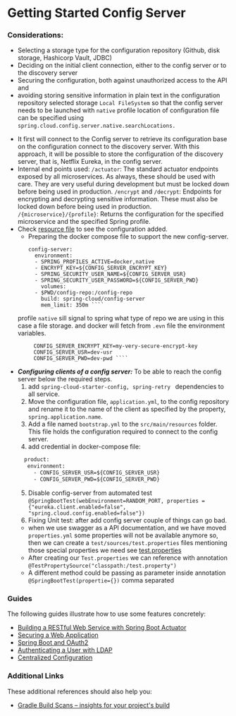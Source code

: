 # Getting Started Config Server
### Considerations:

- Selecting a storage type for the configuration repository (Github, disk storage, Hashicorp Vault, JDBC)
- Deciding on the initial client connection, either to the config server or to the discovery server
- Securing the configuration, both against unauthorized access to the API and
- avoiding storing sensitive information in plain text in the configuration repository
  selected storage ``Local FileSystem`` so that the config server needs to be launched with ``native`` profile
  location of configuration file can be specified using ``spring.cloud.config.server.native.searchLocations.``

* It first will connect to the Config server to retrieve its configuration base on the configuration connect to
  the discovery server. With this approach, it will be possible to store the configuration of the discovery server,
  that is, Netflix Eureka, in the config server.
* Internal end points used: ``/actuator``: The standard actuator endpoints exposed by all microservices.
  As always, these should be used with care. They are very useful during development but must be locked down before being used in production.
  ``/encrypt`` and ``/decrypt``: Endpoints for encrypting and decrypting sensitive information. These must also be locked down before being used in production.
  ``/{microservice}/{profile}``: Returns the configuration for the specified microservice and the specified Spring profile.
* Check [resource file](src/main/resources/application.yml) to see the configuration added.
  * Preparing the docker compose file to support the new config-server.
    ````
    config-server:
      environment:
      - SPRING_PROFILES_ACTIVE=docker,native
      - ENCRYPT_KEY=${CONFIG_SERVER_ENCRYPT_KEY}
      - SPRING_SECURITY_USER_NAME=${CONFIG_SERVER_USR}
      - SPRING_SECURITY_USER_PASSWORD=${CONFIG_SERVER_PWD}
        volumes:
      - $PWD/config-repo:/config-repo
        build: spring-cloud/config-server
        mem_limit: 350m ````
  profile ``native`` sill signal to spring what type of repo we are using in this case a file storage.
  and docker will fetch from ``.evn`` file the environment variables.
  ````shell
       CONFIG_SERVER_ENCRYPT_KEY=my-very-secure-encrypt-key
       CONFIG_SERVER_USR=dev-usr
       CONFIG_SERVER_PWD=dev-pwd ````
* ***Configuring clients of a config server:*** To be able to reach the config server below the required steps.
  1. add ``spring-cloud-starter-config, spring-retry `` dependencies to all service.
  2. Move the configuration file, ``application.yml``, to the config repository and rename it 
     to the name of the client as specified by the property, ``spring.application.name``.
  3. Add a file named ``bootstrap.yml`` to the ``src/main/resources`` folder. This file holds the configuration required to connect to the config server.
  4. add credential in docker-compose file: 
  ````dockerfile
    product:
     environment:
       - CONFIG_SERVER_USR=${CONFIG_SERVER_USR}
       - CONFIG_SERVER_PWD=${CONFIG_SERVER_PWD}
  ````
  5. Disable config-server from automated test ``@SpringBootTest(webEnvironment=RANDOM_PORT, properties = {"eureka.client.enabled=false", "spring.cloud.config.enabled=false"})``
  6. Fixing Unit test: after add config server couple of things can go bad.
    * when we use swagger as a API documentation, and we have moved ``properties.yml`` some properties will not be available anymore
      so, then we can create a ``test/sources/test.properties`` files mentioning those special properties we need
      see [test.properties](../../services/product-composite-service/src/test/resources/test.properties)
    * After creating our ``Test.properties`` we can reference with annotation `@TestPropertySource("classpath:/test.property")`
    * A different method could be passing as parameter inside annotation `@SpringBootTest(propertie={})` comma separated


### Guides
The following guides illustrate how to use some features concretely:

* [Building a RESTful Web Service with Spring Boot Actuator](https://spring.io/guides/gs/actuator-service/)
* [Securing a Web Application](https://spring.io/guides/gs/securing-web/)
* [Spring Boot and OAuth2](https://spring.io/guides/tutorials/spring-boot-oauth2/)
* [Authenticating a User with LDAP](https://spring.io/guides/gs/authenticating-ldap/)
* [Centralized Configuration](https://spring.io/guides/gs/centralized-configuration/)

### Additional Links
These additional references should also help you:

* [Gradle Build Scans – insights for your project's build](https://scans.gradle.com#gradle)

